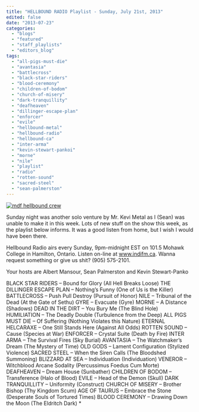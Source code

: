 ```yaml
---
title: "HELLBOUND RADIO Playlist - Sunday, July 21st, 2013"
edited: false
date: "2013-07-23"
categories:
  - "blogs"
  - "featured"
  - "staff_playlists"
  - "editors_blog"
tags:
  - "all-pigs-must-die"
  - "avantasia"
  - "battlecross"
  - "black-star-riders"
  - "blood-ceremony"
  - "children-of-bodom"
  - "church-of-misery"
  - "dark-tranquillity"
  - "deafheaven"
  - "dillinger-escape-plan"
  - "enforcer"
  - "evile"
  - "hellbound-metal"
  - "hellbound-radio"
  - "hellbound-ca"
  - "inter-arma"
  - "kevin-stewart-pankoi"
  - "morne"
  - "nile"
  - "playlist"
  - "radio"
  - "rotten-sound"
  - "sacred-steel"
  - "sean-palmerston"
---
```


[![mdf hellbound crew](http://www.hellbound.ca/wp-content/uploads/2010/06/mdf-hellbound-crew.jpg)](http://www.hellbound.ca/wp-content/uploads/2010/06/mdf-hellbound-crew.jpg)

Sunday night was another solo venture by Mr. Kevi Metal as I (Sean) was unable to make it in this week. Lots of new stuff on the show this week, as the playlist below informs. It was a good listen from home, but I wish I would have been there.

Hellbound Radio airs every Sunday, 9pm-midnight EST on 101.5 Mohawk College in Hamilton, Ontario. Listen on-line at www.indifm.ca. Wanna request something or give us shit? (905) 575-2101.

Your hosts are Albert Mansour, Sean Palmerston and Kevin Stewart-Panko

BLACK STAR RIDERS – Bound for Glory (All Hell Breaks Loose) THE DILLINGER ESCAPE PLAN – Nothing’s Funny (One of Us is the Killer) BATTLECROSS – Push Pull Destroy (Pursuit of Honor) NILE – Tribunal of the Dead (At the Gate of Sethu) GYRE – Evacuate (Gyre) MORNE – A Distance (Shadows) DEAD IN THE DIRT – You Bury Me (The Blind Hole) HUMILIATION – The Deadly Double (Turbulence from the Deep) ALL PIGS MUST DIE – Of Suffering (Nothing Violates this Nature) ETERNAL HELCARAXE – One Still Stands Here (Against All Odds) ROTTEN SOUND – Cause (Species at War) ENFORCER – Crystal Suite (Death by Fire) INTER ARMA – The Survival Fires (Sky Burial) AVANTASIA – The Watchmaker’s Dream (The Mystery of Time) OLD GODS – Lament Configuration (Stylized Violence) SACRED STEEL – When the Siren Calls (The Bloodshed Summoning) BLIZZARD AT SEA – Individuation (Individuation) VENEROR – Witchblood Arcane Sodality (Percussimus Foedus Cum Morte) DEAFHEAVEN – Dream House (Sunbather) CHILDREN OF BODOM – Transference (Halo of Blood) EVILE – Head of the Demon (Skull) DARK TRANQUILLITY – Uniformity (Construct) CHURCH OF MISERY – Brother Bishop (Thy Kingdom Scum) AGE OF TAURUS – Embrace the Stone (Desperate Souls of Tortured Times) BLOOD CEREMONY – Drawing Down the Moon (The Eldritch Dark) \*
